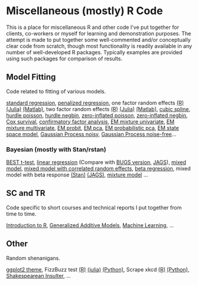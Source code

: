Miscellaneous (mostly) R Code
====================

This is a place for miscellaneous R and other code I've put together for clients, co-workers or myself for learning and demonstration purposes. The attempt is made to put together some well-commented and/or conceptually clear code from scratch, though most functionality is readily available in any number of well-developed R packages.  Typically examples are provided using such packages for comparison of results.


Model Fitting
-------------
Code related to fitting of various models. 

[standard regression](https://github.com/mclark--/Miscellaneous-R-Code/blob/master/ModelFitting/standardlm.R), 
[penalized regression](https://github.com/mclark--/Miscellaneous-R-Code/blob/master/ModelFitting/penalizedML.R), 
one factor random effects [(R)](https://github.com/mclark--/Miscellaneous-R-Code/blob/master/ModelFitting/onefactorRE.R) 
[(Julia)](https://github.com/mclark--/Miscellaneous-R-Code/blob/master/ModelFitting/onefactorRE.jl) 
[(Matlab)](https://github.com/mclark--/Miscellaneous-R-Code/blob/master/ModelFitting/onefactorRE.m), 
two factor random effects [(R)](https://github.com/mclark--/Miscellaneous-R-Code/blob/master/ModelFitting/twofactorRE.R) 
[(Julia)](https://github.com/mclark--/Miscellaneous-R-Code/blob/master/ModelFitting/twofactorRE.jl) 
[(Matlab)](https://github.com/mclark--/Miscellaneous-R-Code/blob/master/ModelFitting/twofactorRE.m), 
[cubic spline](https://github.com/mclark--/Miscellaneous-R-Code/blob/master/ModelFitting/cubicsplines.R), 
[hurdle poisson](https://github.com/mclark--/Miscellaneous-R-Code/blob/master/ModelFitting/hurdle.R), 
[hurdle negbin](https://github.com/mclark--/Miscellaneous-R-Code/blob/master/ModelFitting/hurdle.R), 
[zero-inflated poisson](https://github.com/mclark--/Miscellaneous-R-Code/blob/master/ModelFitting/poiszeroinfl.R), 
[zero-inflated negbin](https://github.com/mclark--/Miscellaneous-R-Code/blob/master/ModelFitting/NBzeroinfl.R), 
[Cox survival](https://github.com/mclark--/Miscellaneous-R-Code/blob/master/ModelFitting/survivalCox.R),
[confirmatory factor analysis](https://github.com/mclark--/Miscellaneous-R-Code/blob/master/ModelFitting/cfa_ml.R),
[EM mixture univariate](https://github.com/mclark--/Miscellaneous-R-Code/blob/master/ModelFitting/EM%20Examples/EM%20Mixture.R),
[EM mixture multivariate](https://github.com/mclark--/Miscellaneous-R-Code/blob/master/ModelFitting/EM%20Examples/EM%20Mixture%20MV.R),
[EM probit](https://github.com/mclark--/Miscellaneous-R-Code/blob/master/ModelFitting/EM%20Examples/EM%20algorithm%20for%20probit%20example.R),
[EM pca](https://github.com/mclark--/Miscellaneous-R-Code/blob/master/ModelFitting/EM%20Examples/EM%20for%20pca.R),
[EM probabilistic pca](https://github.com/mclark--/Miscellaneous-R-Code/blob/master/ModelFitting/EM%20Examples/EM%20algorithm%20for%20ppca.R),
[EM state space model](https://github.com/mclark--/Miscellaneous-R-Code/blob/master/ModelFitting/EM%20Examples/EM%20for%20state%20space%20unobserved%20components.R),
[Gaussian Process noisy](https://github.com/mclark--/Miscellaneous-R-Code/blob/master/ModelFitting/gp%20Examples/gaussianprocessNoisy.R),
[Gaussian Process noise-free](https://github.com/mclark--/Miscellaneous-R-Code/blob/master/ModelFitting/gp%20Examples/gaussianprocessNoiseFree.R)...

### Bayesian (mostly with Stan/rstan)
[BEST t-test](https://github.com/mclark--/Miscellaneous-R-Code/blob/master/ModelFitting/Bayesian/rstant_testBEST.R),
[linear regression](https://github.com/mclark--/Miscellaneous-R-Code/blob/master/ModelFitting/Bayesian/rstan_linregwithprior.R)
(Compare with [BUGS version](https://github.com/mclark--/Miscellaneous-R-Code/blob/master/ModelFitting/Bayesian/bugs_linreg.R), [JAGS](https://github.com/mclark--/Miscellaneous-R-Code/blob/master/ModelFitting/Bayesian/jags_linreg.R)),
[mixed model](https://github.com/mclark--/Miscellaneous-R-Code/blob/master/ModelFitting/Bayesian/rstan_MixedModelSleepstudy.R), 
[mixed model with correlated random effects](https://github.com/mclark--/Miscellaneous-R-Code/blob/master/ModelFitting/Bayesian/rstan_MixedModelSleepstudy_withREcorrelation.R), 
[beta regression](https://github.com/mclark--/Miscellaneous-R-Code/blob/master/ModelFitting/Bayesian/rstanBetaRegression.R),
mixed model with beta response [(Stan)](https://github.com/mclark--/Miscellaneous-R-Code/blob/master/ModelFitting/Bayesian/rstan_MixedModelBetaRegression.R) [(JAGS)](https://github.com/mclark--/Miscellaneous-R-Code/blob/master/ModelFitting/Bayesian/jags_MixedModelBetaRegression.R),
[mixture model](https://github.com/mclark--/Miscellaneous-R-Code/blob/master/ModelFitting/Bayesian/rstan_MixtureModel.R)
...

SC and TR
---------
Code specific to short courses and technical reports I put together from time to time.

[Introduction to R](https://github.com/mclark--/Miscellaneous-R-Code/blob/master/SC%20and%20TR/coursecode.r),
[Generalized Additive Models](https://github.com/mclark--/Miscellaneous-R-Code/blob/master/SC%20and%20TR/GAMS.R),
[Machine Learning](https://github.com/mclark--/Miscellaneous-R-Code/blob/master/SC%20and%20TR/MLcode.R),
...

Other
-----
Random shenanigans.

[ggplot2 theme](https://github.com/mclark--/Miscellaneous-R-Code/blob/master/Other/ggtheme.R),
FizzBuzz test [(R)](https://github.com/mclark--/Miscellaneous-R-Code/blob/master/Other/fizzbuzz.R) [(julia)](https://github.com/mclark--/Miscellaneous-R-Code/blob/master/Other/fizzbuzz.jl) [(Python)](https://github.com/mclark--/Miscellaneous-R-Code/blob/master/Other/fizzbuzz.py),
Scrape xkcd [(R)](https://github.com/mclark--/Miscellaneous-R-Code/blob/master/Other/xkcdscrape.R) [(Python)](https://github.com/mclark--/Miscellaneous-R-Code/blob/master/Other/xkcdscrape.py), 
[Shakespearean Insulter](https://github.com/mclark--/Miscellaneous-R-Code/blob/master/Other/shakespeareanInsulter.R), 
...



